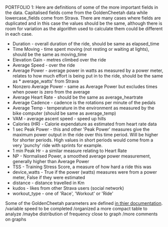 PORTFOLIO 1:
Here are definitions of some of the more important fields in the data. Capitalised fields come from the GoldenCheetah data
while lowercase_fields come from Strava. There are many cases where fields are duplicated and in this case the values
should be the same, although there is room for variation as the algorithm used to calculate them could be different
in each case. 

  * Duration - overall duration of the ride, should be same as elapsed_time
  * Time Moving - time spent moving (not resting or waiting at lights), should be the same as moving_time
  * Elevation Gain - metres climbed over the ride
  * Average Speed - over the ride
  * Average Power - average power in watts as measured by a power meter, relates to how much effort is being put in to the ride,   should be the same as  * average_watts' from Strava
  * Nonzero Average Power - same as Average Power but excludes times when power is zero from the average
  * Average Heart Rate - should be the same as average_heartrate
  * Average Cadence - cadence is the rotations per minute of the pedals
  * Average Temp - temperature in the environment as measured by the bike computer (should be same as average_temp)
  * VAM - average ascent speed - speed up hills
  * Calories (HR) - Calorie expendature as estimated from heart rate data
  * 1 sec Peak Power - this and other  'Peak Power' measures give the maximum power output in the ride over this time period.  Will be higher for shorter periods. High values in short periods would come from a very 'punchy' ride with sprints for example.
  * 1 min Peak Hr - a similar measure relating to Heart Rate
  * NP - Normalised Power, a smoothed average power measurement, generally higher than Average Power 
  * TSS - Training Stress Score, a measure of how hard a ride this was
  * device_watts - True if the power (watts) measures were from a power meter, False if they were estimated
  * distance - distance travelled in Km
  * kudos - likes from other Strava users (social network)
  * workout_type - one of  'Race',  'Workout' or  'Ride'
  

Some of the GoldenCheetah parameters are defined [in thier documentation](https://github.com/GoldenCheetah/GoldenCheetah/wiki/UG_Glossary).  
/variable speed to be completed
/organized a more compact table to analyze
/maybe distribution of frequency close to graph
/more comments on graphs
